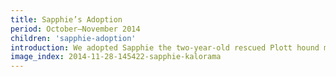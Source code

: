```yaml
---
title: Sapphie’s Adoption
period: October–November 2014
children: 'sapphie-adoption'
introduction: We adopted Sapphie the two-year-old rescued Plott hound mix from an affiliate of City Dogs Rescue in Fall 2014. These are a few of the first shots we took with her.
image_index: 2014-11-28-145422-sapphie-kalorama
---
```

